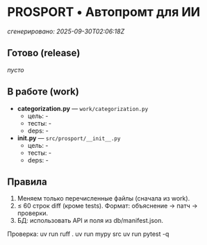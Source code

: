 # PROSPORT • Автопромт для ИИ
_сгенерировано: 2025-09-30T02:06:18Z_

## Готово (release)
_пусто_

## В работе (work)
- **categorization.py** — `work/categorization.py`
  - цель: -
  - тесты: -
  - deps: -
- **__init__.py** — `src/prosport/__init__.py`
  - цель: -
  - тесты: -
  - deps: -

## Правила
1) Меняем только перечисленные файлы (сначала из work).
2) ≤ 60 строк diff (кроме tests). Формат: объяснение → патч → проверки.
3) БД: использовать API и поля из db/manifest.json.

Проверка:
uv run ruff .
uv run mypy src
uv run pytest -q

